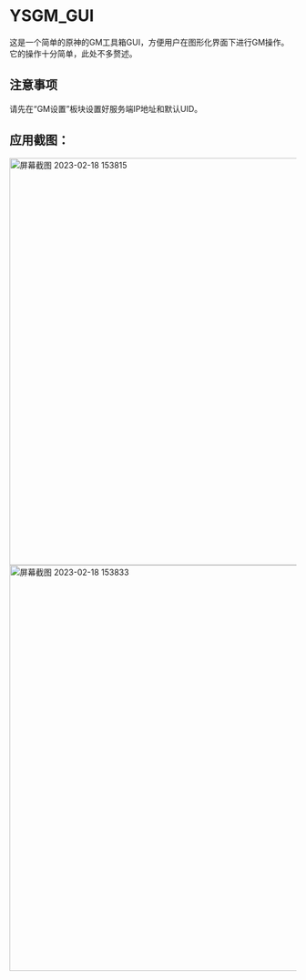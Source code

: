<h1>YSGM_GUI</h1>
这是一个简单的原神的GM工具箱GUI，方便用户在图形化界面下进行GM操作。它的操作十分简单，此处不多赘述。
<h2>注意事项</h2>
请先在“GM设置”板块设置好服务端IP地址和默认UID。
<h2>应用截图：</h2>

<img width="715" alt="屏幕截图 2023-02-18 153815" src="https://user-images.githubusercontent.com/54439400/220928239-32b933d5-6210-4dca-a744-0597f9fcac20.png">
<img width="713" alt="屏幕截图 2023-02-18 153833" src="https://user-images.githubusercontent.com/54439400/220928258-2743efc5-6c67-4010-97ed-7662dd2c1e14.png">
